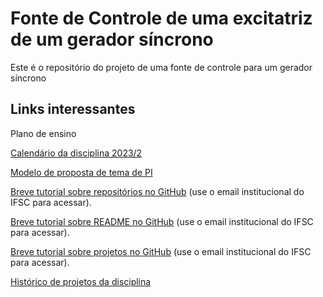 # Fonte de Controle de uma excitatriz de um gerador síncrono
Este é o repositório do projeto de uma fonte de controle para um gerador síncrono

## Links interessantes

Plano de ensino

[Calendário da disciplina 2023/2](https://github.com/users/sergiopetrovcic/projects/8/views/1?layout=roadmap)

[Modelo de proposta de tema de PI](Modelo_de_proposta_de_tema.md)

[Breve tutorial sobre repositórios no GitHub](https://docs.google.com/document/d/1gCkiHKbIdB4hai8FTpDcPa5cpkDDA8oSAIwWfV4WAXk/edit?usp=sharing) (use o email institucional do IFSC para acessar).

[Breve tutorial sobre README no GitHub](https://docs.google.com/document/d/1jbxmf1khuCBtVv9WBcCR1X_-tdIQqN6EicgkTKMv0Xs/edit?usp=sharing) (use o email institucional do IFSC para acessar).

[Breve tutorial sobre projetos no GitHub](https://docs.google.com/document/d/1Jt-fHFy_myxtl524nTtpJCzsXl5LATjL7LW-QCEj-lk/edit?usp=sharing) (use o email institucional do IFSC para acessar).

[Histórico de projetos da disciplina](Historico_da_disciplina.md)



